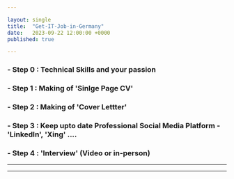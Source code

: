```yaml
---

layout: single
title:  "Get-IT-Job-in-Germany"
date:   2023-09-22 12:00:00 +0000
published: true

---
```

### - Step 0 : Technical Skills and your passion
### - Step 1 : Making of 'Sinlge Page CV'
### - Step 2 : Making of 'Cover Lettter'
### - Step 3 : Keep upto date Professional Social Media Platform - 'LinkedIn', 'Xing' ....
### - Step 4 : 'Interview' (Video or in-person)


---



---

